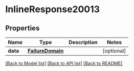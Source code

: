 # InlineResponse20013

## Properties
Name | Type | Description | Notes
------------ | ------------- | ------------- | -------------
**data** | [**FailureDomain**](FailureDomain.md) |  | [optional] 

[[Back to Model list]](../README.md#documentation-for-models) [[Back to API list]](../README.md#documentation-for-api-endpoints) [[Back to README]](../README.md)

